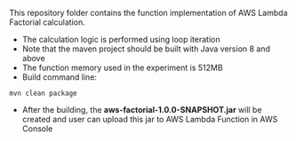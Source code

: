 This repository folder contains the function implementation of AWS Lambda Factorial calculation. 
* The calculation logic is performed using loop iteration
* Note that the maven project should be built with Java version 8 and above
* The function memory used in the experiment is 512MB
* Build command line:
```
mvn clean package
```
* After the building, the **aws-factorial-1.0.0-SNAPSHOT.jar** will be created and user can upload this jar to AWS Lambda Function in AWS Console
